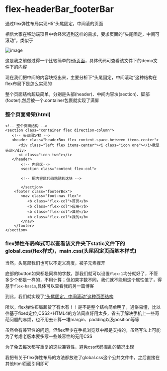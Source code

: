 # flex-headerBar_footerBar

通过flex弹性布局实现H5“头尾固定，中间滚的页面

相信大家在移动端项目中会经常遇到这样的需求，要求页面的“头尾固定，中间可滚动”，类似于

![image](https://user-images.githubusercontent.com/26807227/44567616-cfa5eb80-a7a5-11e8-920e-d616ea38b0bf.png)

这是我之前做过得一个比较简单的[H5页面](https://lulujianglab.github.io/flex-headerBar_footerBar/demo/)，具体代码可查看该文件下的demo文件下的内容

现在我们把中间的内容块抠出来，主要分析下“头尾固定，中间滚动”这种结构在flex布局下是怎么实现的

整个页面结构超级简单，分别是头部(header)、中间内容块(section)、脚部(footer),然后被一个.container包裹就实现了满屏

### 整个页面骨架(html)

```
<!-- 整个页面结构 -->
<section class="container flex direction-column">
   <!-- 头部固定栏 -->
   <header class="headerBox flex content-space-between items-center">
      <div class="left flex items-center"><i class="icon one"></i>我是头部</div>
      <i class="icon two"></i>
   </header>
       <!-- 内容区-->
       <section class="content flex-col">

       <!-- 把内容区代码粘贴到这块 -->

       </section>
    <footer class="footerBox">
       <nav class="foot-nav flex">
          <b class="flex-col">首页</b>
          <b class="flex-col">应用</b>
          <b class="flex-col">其他</b>
          <b class="flex-col">我的</b>
       </nav>
    </footer>
</section>
```

### flex弹性布局样式可以查看该文件夹下static文件下的global.css(flex样式)，main.css(头尾固定页面基本样式)

当然，头尾部我们也可以不定义高度，被子元素撑开

底部的button如果都是同样的字数，那我们就可以设置```flex:1```均分就好了，不管多少个都是一样的，不用计算；但如果字数不同，我们就不能用这个属性值了，得基于```flex-basis```,具体可以查看我的另一篇博客

到此，我们就实现了[“头尾固定，中间滚动”这种页面结构](https://lulujianglab.github.io/flex-headerBar_footerBar/)

所以，flex弹性布局超赞了有木有！！是不是整个结构简单明了，通俗易懂，比以往基于fixed定位,CSS2+HTML4的方法简直好用太多，省去了解决手机上一些奇葩问题的麻烦，也不用去计算一堆margin、padding以及position等等

虽然会有兼容性的问题，但flex至少在手机浏览器中都是支持的，虽然写法上可能为了考虑老版本要多写一些兼容性的无用CSS

为了免去每次都写重复的这些兼容性，避免css代码混乱的情况出现

我把有关于flex弹性布局的方法都放进了global.css这个公共文件中，之后直接在其他html页面引用即可



